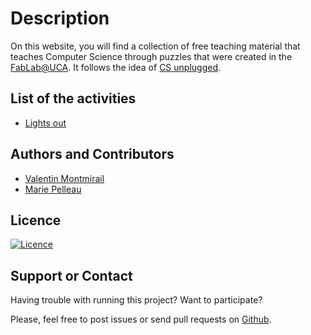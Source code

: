 # Description

On this website, you will find a collection of free teaching material that teaches Computer Science through puzzles that were created in the [FabLab@UCA](http://unice.fr/faculte-des-sciences/formation/fablab/). It follows the idea of [CS unplugged](https://csunplugged.org/en/).

## List of the activities
  - [Lights out](./lights-out.md)

## Authors and Contributors
  - [Valentin Montmirail](https://github.com/Mystelven)
  - [Marie Pelleau](https://github.com/mpelleau)

## Licence
[![Licence](https://mirrors.creativecommons.org/presskit/buttons/88x31/svg/by.svg)](https://creativecommons.org/licenses/by/4.0/)

## Support or Contact
Having trouble with running this project? Want to participate?

Please, feel free to post issues or send pull requests on [Github](https://github.com/mpelleau/FunCS).


